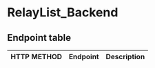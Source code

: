 # RelayList_Backend

## Endpoint table

| HTTP METHOD | Endpoint | Description |
| ----------- | -------- | ----------- |

